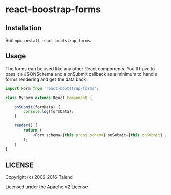 # react-boostrap-forms

## Installation

Run `npm install react-bootstrap-forms`.

## Usage

The forms can be used like any other React components.
You'll have to pass it a JSONSchema and a onSubmit callback as a minimum to
handle forms rendering and get the data back.

```javascript
import Form from 'react-bootstrap-forms';

class MyForm extends React.Component {

	onSubmit(formData) {
		console.log(formData);
	}

	render() {
		return (
			<Form schema={this.props.schema} onSubmit={this.onSubmit} />
		);
	}
}
```

## LICENSE

Copyright (c) 2006-2016 Talend

Licensed under the Apache V2 License
